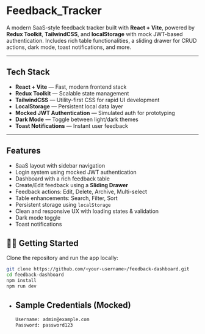 # Feedback_Tracker

A modern SaaS-style feedback tracker built with **React + Vite**, powered by **Redux Toolkit**, **TailwindCSS**, and **localStorage** with mock JWT-based authentication. Includes rich table functionalities, a sliding drawer for CRUD actions, dark mode, toast notifications, and more.

---

## Tech Stack

- **React + Vite** — Fast, modern frontend stack
- **Redux Toolkit** — Scalable state management
- **TailwindCSS** — Utility-first CSS for rapid UI development
- **LocalStorage** — Persistent local data layer
- **Mocked JWT Authentication** — Simulated auth for prototyping
- **Dark Mode** — Toggle between light/dark themes
- **Toast Notifications** — Instant user feedback

---

## Features

- SaaS layout with sidebar navigation  
- Login system using mocked JWT authentication  
- Dashboard with a rich feedback table  
- Create/Edit feedback using a **Sliding Drawer**  
- Feedback actions: Edit, Delete, Archive, Multi-select  
- Table enhancements: Search, Filter, Sort  
- Persistent storage using `localStorage`  
- Clean and responsive UX with loading states & validation  
- Dark mode toggle  
- Toast notifications  

## 🧑‍💻 Getting Started

Clone the repository and run the app locally:

```bash
git clone https://github.com/<your-username>/feedback-dashboard.git
cd feedback-dashboard
npm install
npm run dev
```

- ## Sample Credentials (Mocked)

  ```bash
  Username: admin@example.com
  Password: password123
```
